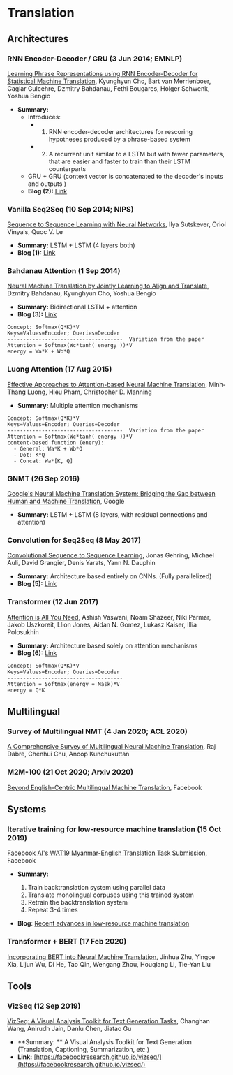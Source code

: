 # Translation

## Architectures

### RNN Encoder-Decoder / GRU (3 Jun 2014; EMNLP)

[Learning Phrase Representations using RNN Encoder-Decoder for Statistical Machine Translation](https://arxiv.org/abs/1406.1078), Kyunghyun Cho, Bart van Merrienboer, Caglar Gulcehre, Dzmitry Bahdanau, Fethi Bougares, Holger Schwenk, Yoshua Bengio

- **Summary:** 
  - Introduces: 
    - 1) RNN encoder-decoder architectures for rescoring hypotheses produced by a phrase-based system
    - 2) A recurrent unit similar to a LSTM but with fewer parameters, that are easier and faster to train than their LSTM counterparts
  - GRU + GRU  (context vector is concatenated to the decoder's inputs and outputs )
  - **Blog (2):** [Link](https://github.com/bentrevett/pytorch-seq2seq/blob/master/2%20-%20Learning%20Phrase%20Representations%20using%20RNN%20Encoder-Decoder%20for%20Statistical%20Machine%20Translation.ipynb)

### Vanilla Seq2Seq (10 Sep 2014; NIPS)

[Sequence to Sequence Learning with Neural Networks](https://arxiv.org/abs/1409.3215), Ilya Sutskever, Oriol Vinyals, Quoc V. Le

- **Summary:** LSTM + LSTM    (4 layers both)
- **Blog (1):** [Link](https://github.com/bentrevett/pytorch-seq2seq/blob/master/1%20-%20Sequence%20to%20Sequence%20Learning%20with%20Neural%20Networks.ipynb)

### Bahdanau Attention (1 Sep 2014)

[Neural Machine Translation by Jointly Learning to Align and Translate](https://arxiv.org/abs/1409.0473), Dzmitry Bahdanau, Kyunghyun Cho, Yoshua Bengio

- **Summary:** Bidirectional LSTM + attention
- **Blog (3):** [Link](https://github.com/bentrevett/pytorch-seq2seq/blob/master/3%20-%20Neural%20Machine%20Translation%20by%20Jointly%20Learning%20to%20Align%20and%20Translate.ipynb)

```
Concept: Softmax(Q*K)*V
Keys=Values=Encoder; Queries=Decoder
-------------------------------------  Variation from the paper
Attention = Softmax(Wc*tanh( energy ))*V
energy = Wa*K + Wb*Q
```

### Luong Attention (17 Aug 2015)

[Effective Approaches to Attention-based Neural Machine Translation](https://arxiv.org/abs/1508.04025), Minh-Thang Luong, Hieu Pham, Christopher D. Manning

- **Summary:** Multiple attention mechanisms

``````
Concept: Softmax(Q*K)*V
Keys=Values=Encoder; Queries=Decoder
-------------------------------------  Variation from the paper
Attention = Softmax(Wc*tanh( energy ))*V
content-based function (enery):
  - General: Wa*K + Wb*Q
  - Dot: K*Q
  - Concat: Wa*[K, Q]
``````

### GNMT (26 Sep 2016)

[Google's Neural Machine Translation System: Bridging the Gap between Human and Machine Translation](https://arxiv.org/abs/1609.08144), Google

- **Summary:** LSTM + LSTM (8 layers, with residual connections and attention)

### Convolution for Seq2Seq (8 May 2017)

 [Convolutional Sequence to Sequence Learning](https://arxiv.org/abs/1705.03122), Jonas Gehring, Michael Auli, David Grangier, Denis Yarats, Yann N. Dauphin

- **Summary:** Architecture based entirely on CNNs. (Fully parallelized)
- **Blog (5):** [Link](https://github.com/bentrevett/pytorch-seq2seq/blob/master/5%20-%20Convolutional%20Sequence%20to%20Sequence%20Learning.ipynb)

### Transformer (12 Jun 2017)

[Attention is All You Need](https://arxiv.org/abs/1706.03762), Ashish Vaswani, Noam Shazeer, Niki Parmar, Jakob Uszkoreit, Llion Jones, Aidan N. Gomez, Lukasz Kaiser, Illia Polosukhin

- **Summary:** Architecture based solely on attention mechanisms
- **Blog (6):** [Link](https://github.com/bentrevett/pytorch-seq2seq/blob/master/6%20-%20Attention%20is%20All%20You%20Need.ipynb)

````
Concept: Softmax(Q*K)*V
Keys=Values=Encoder; Queries=Decoder
-------------------------------------
Attention = Softmax(energy + Mask)*V
energy = Q*K
````

## Multilingual

### Survey of Multilingual NMT (4 Jan 2020; ACL 2020)

[A Comprehensive Survey of Multilingual Neural Machine Translation](https://arxiv.org/abs/2001.01115), Raj Dabre, Chenhui Chu, Anoop Kunchukuttan

### M2M-100 (21 Oct 2020; Arxiv 2020)

[Beyond English-Centric Multilingual Machine Translation](https://arxiv.org/abs/2010.11125), Facebook

## Systems

### Iterative training for low-resource machine translation  (15 Oct 2019)

[Facebook AI's WAT19 Myanmar-English Translation Task Submission](https://arxiv.org/abs/1910.06848), Facebook

- **Summary:** 
  1. Train backtranslation system using parallel data
  2. Translate monolingual corpuses using this trained system
  3. Retrain the backtranslation system
  4. Repeat 3-4 times

- **Blog**: [Recent advances in low-resource machine translation](https://ai.facebook.com/blog/recent-advances-in-low-resource-machine-translation/)

### Transformer + BERT (17 Feb 2020)

[Incorporating BERT into Neural Machine Translation](https://arxiv.org/abs/2002.06823), Jinhua Zhu, Yingce Xia, Lijun Wu, Di He, Tao Qin, Wengang Zhou, Houqiang Li, Tie-Yan Liu

## Tools

### VizSeq (12 Sep 2019)

[VizSeq: A Visual Analysis Toolkit for Text Generation Tasks](https://arxiv.org/abs/1909.05424), Changhan Wang, Anirudh Jain, Danlu Chen, Jiatao Gu

- **Summary: ** A Visual Analysis Toolkit for Text Generation (Translation, Captioning, Summarization, etc.)
- **Link:** [https://facebookresearch.github.io/vizseq/](https://facebookresearch.github.io/vizseq/)

